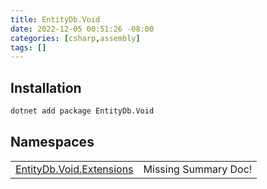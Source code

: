 ```yaml
---
title: EntityDb.Void
date: 2022-12-05 00:51:26 -08:00
categories: [csharp,assembly]
tags: []
---
```


## Installation
```sh
dotnet add package EntityDb.Void
```
## Namespaces
<table><tr><td><a href='/posts/csharp.namespace.entitydb.void.extensions/'>EntityDb.Void.Extensions</a></td><td>Missing Summary Doc!</td></tr></table>
